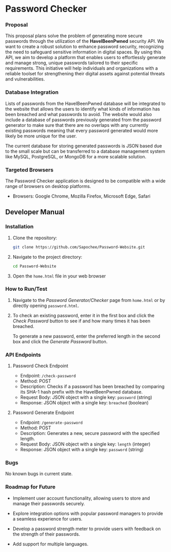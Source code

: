 # Password Checker

### Proposal
This proposal plans solve the problem of generating more secure passwords through the utilization of the __HaveIBeenPwned__ security API. We want to create a robust solution
to enhance password security, recognizing the need to safeguard sensitive information in digital spaces. By using this API, we aim to develop a platform that enables users to effortlessly
generate and manage strong, unique passwords tailored to their specific requirements. This initiative will help individuals and organizations with a reliable toolset for strengthening their
digital assets against potential threats and vulnerabilities.

### Database Integration
Lists of passwords from the HaveIBeenPwned database will be integrated to the website that allows the users to
identify what kinds of information has been breached and what passwords to avoid. The website would also include a database of passwords previously generated from the password generator to make
sure that there are no overlaps with any currently existing passwords meaning that every
password generated would more likely be more unique for the user.

The current database for storing generated passwords is JSON based due to the small scale but can be transferred to a database management system like MySQL, PostgreSQL, or MongoDB for a more scalable solution.

### Targeted Browsers
The Password Checker application is designed to be compatible with a wide range of browsers on desktop platforms.

- Browsers: Google Chrome, Mozilla Firefox, Microsoft Edge, Safari

## Developer Manual

### Installation
1. Clone the repository:
    ```bash
    git clone https://github.com/Sapochee/Password-Website.git
    ```
2. Navigate to the project directory:
    ```bash
    cd Password-Website
    ```
3. Open the `home.html` file in your web browser

### How to Run/Test
1. Navigate to the *Password Generator/Checker* page from `home.html` or by directly opening `password.html`.

2. To check an existing password, enter it in the first box and click the *Check Password* button to see if and how many times it has been breached.

   To generate a new password, enter the preferred length in the second box and click the *Generate Password* button.

### API Endpoints
1. Password Check Endpoint
    - Endpoint: `/check-password`
    - Method: POST
    - Description: Checks if a password has been breached by comparing its SHA-1 hash prefix with the HaveIBeenPwned database.
    - Request Body: JSON object with a single key: `password` (string)
    - Response: JSON object with a single key: `breached` (boolean)

2. Password Generate Endpoint
    - Endpoint: `/generate-password`
    - Method: POST
    - Description: Generates a new, secure password with the specified length.
    - Request Body: JSON object with a single key: `length` (integer)
    - Response: JSON object with a single key: `password` (string)

### Bugs
No known bugs in current state.

### Roadmap for Future
- Implement user account functionality, allowing users to store and manage their passwords securely.

- Explore integration options with popular password managers to provide a seamless experience for users.

- Develop a password strength meter to provide users with feedback on the strength of their passwords.

- Add support for multiple languages.

